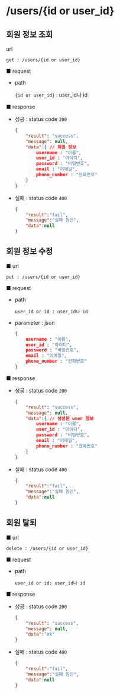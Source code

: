 # /users/{id or user_id}

## 회원 정보 조회

url

 `get : /users/{id or user_id}`

■ request

- path

  `{id or user_id}` : user_id나 id

■ response

- 성공 : status code `200`

  ```json
  {
      "result": "success", 
      "message": null, 
      "data":{ // 회원 정보
          username : "이름",
          user_id : "아이디",
          password : "비밀번호",
          email : "이메일",
          phone_number : "전화번호"
      }
  }
  ```

- 실패 : status code `400`

  ```json
  {
      "result":"fail",
      "message":"실패 원인",
      "data":null
  }
  ```



## 회원 정보 수정

■ url

 `put : /users/{id or user_id}`

■ request

- path

  `user_id or id : user_id나 id`

- parameter : json

  ```json
  {
      username : "이름",
      user_id : "아이디",
      password : "비밀번호",
      email : "이메일",
      phone_number : "전화번호"
  }
  ```

  

■ response

- 성공 : status code `200`

  ```json
  {
      "result": "success", 
      "message": null, 
      "data":{ // 생성된 user 정보
          username : "이름",
          user_id : "아이디",
          password : "비밀번호",
          email : "이메일",
          phone_number : "전화번호"
      }
  }
  ```

- 실패 : status code `400`

  ```json
  {
      "result":"fail",
      "message":"실패 원인",
      "data":null
  }
  ```



## 회원 탈퇴

■ url

 `delete : /users/{id or user_id}`

■ request

- path

  `user_id or id: user_id나 id`

■ response

- 성공 : status code `200`

  ```json
  {
      "result": "success", 
      "message": null, 
      "data":"ok"
  }
  ```

- 실패 : status code `400`

  ```json
  {
      "result":"fail",
      "message":"실패 원인",
      "data":null
  }
  ```

